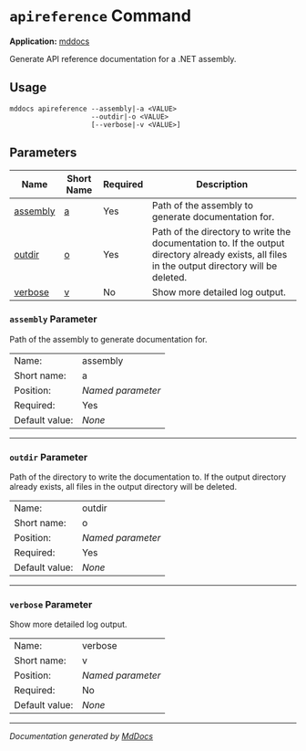 # `apireference` Command

**Application:** [mddocs](../index.md)

Generate API reference documentation for a .NET assembly.

## Usage

```
mddocs apireference --assembly|-a <VALUE>
                    --outdir|-o <VALUE>
                    [--verbose|-v <VALUE>]
```

## Parameters

| Name                            | Short Name               | Required | Description                                                                                                                                     |
| ------------------------------- | ------------------------ | -------- | ----------------------------------------------------------------------------------------------------------------------------------------------- |
| [assembly](#assembly-parameter) | [a](#assembly-parameter) | Yes      | Path of the assembly to generate documentation for.                                                                                             |
| [outdir](#outdir-parameter)     | [o](#outdir-parameter)   | Yes      | Path of the directory to write the documentation to. If the output directory already exists, all files in the output directory will be deleted. |
| [verbose](#verbose-parameter)   | [v](#verbose-parameter)  | No       | Show more detailed log output.                                                                                                                  |

### `assembly` Parameter

Path of the assembly to generate documentation for.

|                |                   |
| -------------- | ----------------- |
| Name:          | assembly          |
| Short name:    | a                 |
| Position:      | *Named parameter* |
| Required:      | Yes               |
| Default value: | *None*            |

___

### `outdir` Parameter

Path of the directory to write the documentation to. If the output directory already exists, all files in the output directory will be deleted.

|                |                   |
| -------------- | ----------------- |
| Name:          | outdir            |
| Short name:    | o                 |
| Position:      | *Named parameter* |
| Required:      | Yes               |
| Default value: | *None*            |

___

### `verbose` Parameter

Show more detailed log output.

|                |                   |
| -------------- | ----------------- |
| Name:          | verbose           |
| Short name:    | v                 |
| Position:      | *Named parameter* |
| Required:      | No                |
| Default value: | *None*            |

___

*Documentation generated by [MdDocs](https://github.com/ap0llo/mddocs)*
